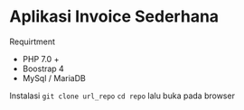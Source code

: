 # Aplikasi Invoice Sederhana
Requirtment 
- PHP 7.0 +
- Boostrap 4
- MySql / MariaDB 

Instalasi
`git clone url_repo`
`cd repo`
lalu buka pada browser 
